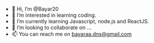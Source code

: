 - 👋 Hi, I’m @Bayar20
- 👀 I’m interested in learning coding. 
- 🌱 I’m currently learning Javascript, node.js and ReactJS. 
- 💞️ I’m looking to collaborate on ...
- 📫 You can reach me on bayaraa.dns@gmail.com

<!---
Bayar20/Bayar20 is a ✨ special ✨ repository because its `README.md` (this file) appears on your GitHub profile.
You can click the Preview link to take a look at your changes.
--->
